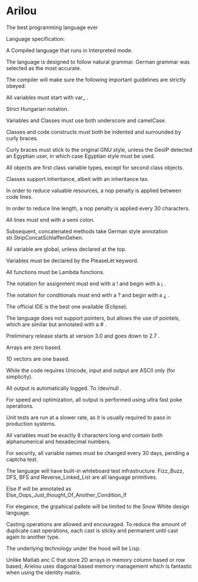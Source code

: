 # Arilou
The best programming language ever

Language specification:

A Compiled language that runs in Interpreted mode.

The language is designed to follow natural grammar. German grammar was selected as the most accurate.

The compiler will make sure the following important guidelines are strictly obeyed:

All variables must start with var_ . 

Strict Hungarian notation.

Variables and Classes must use both underscore and camelCase.

Classes and code constructs must both be indented and surrounded by curly braces.

Curly braces must stick to the original GNU style, unless the GeoIP detected an Egyptian user, in which case Egyptian style must be used.

All objects are first class variable types, except for second class objects.

Classes support inheritance, albeit with an inheritance tax.

In order to reduce valuable resources, a nop penalty is applied between code lines.

In order to reduce line length, a nop penalty is applied every 30 characters.

All lines must end with a semi colon.

Subsequent, concatenated methods take German style annotation str.StripConcatSchlaffenGehen.

All variable are global, unless declared at the top.

Variables must be declared by the PleaseLét keyword.

All functions must be Lambda functions.

The notation for assignment must end with a ! and begin with a ¡ .

The notation for conditionals must end with a ? and begin with a ¿ .

The official IDE is the best one available (Eclipse).

The language does not support pointers, but allows the use of pointels, which are similar but annotated with a # .

Preliminary release starts at version 3.0 and goes down to 2.7 .

Arrays are zero based.

1D vectors are one based.

While the code requires Unicode, input and output are ASCII only (for simplicity).

All output is automatically logged. To /dev/null .

For speed and optimization, all output is performed using ultra fast poke operations.

Unit tests are run at a slower rate, as it is usually required to pass in production systems.

All variables must be exactly 8 characters long and contain both alphanumerical and hexadecimal numbers.

For security, all variable names must be changed every 30 days, pending a captcha test.

The language will have built-in whiteboard test infrastructure. Fizz_Buzz, DFS, BFS and Reverse_Linked_List are all language primitives.

Else If will be annotated as Else_Oops_Just_thought_Of_Another_Condition_If

For elegance, the grpahical pallete will be limited to the Snow White design language.

Casting operations are allowed and encouraged. To reduce the amount of duplicate cast operations, each cast is sticky and permanent until cast again to another type.

The underlying technology under the hood will be Lisp.

Unlike Matlab anc C that store 2D arrays in memory column based or row based, Arielou uses diagonal based memory management which is fantastic when using the identity matrix.
